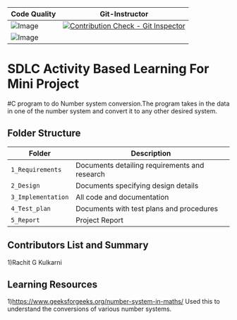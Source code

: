 
|                        Code Quality                                                        | Git-Instructor   |                                                         
| ------------------------------------------------------------------------------------------ |------------------|    
|![Image](https://www.code-inspector.com/project/24939/score/svg)                            |[![Contribution Check - Git Inspector](https://github.com/rachit-kulkarni/Mini_project_303016/actions/workflows/Git_Inspector.yml/badge.svg)](https://github.com/rachit-kulkarni/Mini_project_303016/actions/workflows/Git_Inspector.yml)
|![Image](https://www.code-inspector.com/project/24939/status/svg)                           |

                                                 
  



# SDLC Activity Based Learning For Mini Project 

#C program to do Number system conversion.The program takes in the data in one of the number system and convert it to any other desired system.


## Folder Structure
Folder             | Description
-------------------| -----------------------------------------
`1_Requirements`   | Documents detailing requirements and research
`2_Design`         | Documents specifying design details
`3_Implementation` | All code and documentation
`4_Test_plan`      | Documents with test plans and procedures
`5_Report`         | Project Report


## Contributors List and Summary

1)Rachit G Kulkarni

## Learning Resources
1)https://www.geeksforgeeks.org/number-system-in-maths/ Used this to understand the conversions of various number systems.

